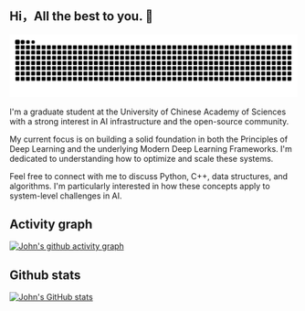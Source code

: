 ## Hi，All the best to you. 👋

<picture>
  <source media="(prefers-color-scheme: dark)" srcset="https://raw.githubusercontent.com/junhaoguo809-crypto/junhaoguo809-crypto/output/github-contribution-grid-snake-dark.svg">
  <source media="(prefers-color-scheme: light)" srcset="https://raw.githubusercontent.com/junhaoguo809-crypto/junhaoguo809-crypto/output/github-contribution-grid-snake.svg">
  <img alt="github contribution grid snake animation" src="https://raw.githubusercontent.com/junhaoguo809-crypto/junhaoguo809-crypto/output/github-contribution-grid-snake.svg">
</picture>


I'm a graduate student at the University of Chinese Academy of Sciences with a strong interest in AI infrastructure and the open-source community.

My current focus is on building a solid foundation in both the Principles of Deep Learning and the underlying Modern Deep Learning Frameworks. I'm dedicated to understanding how to optimize and scale these systems.

Feel free to connect with me to discuss Python, C++, data structures, and algorithms. I'm particularly interested in how these concepts apply to system-level challenges in AI.

## Activity graph
[![John's github activity graph](https://github-readme-activity-graph.vercel.app/graph?username=junhaoguo809-crypto&theme=dracula)](https://github.com/ashutosh00710/github-readme-activity-graph)

## Github stats
[![John's GitHub stats](https://github-readme-stats.vercel.app/api?username=junhaoguo809-crypto)](https://github.com/anuraghazra/github-readme-stats)

<!--
**junhaoguo809-crypto/junhaoguo809-crypto** is a ✨ _special_ ✨ repository because its `README.md` (this file) appears on your GitHub profile.

Here are some ideas to get you started:

- 🔭 I’m currently working on ...
- 🌱 I’m currently learning ...
- 👯 I’m looking to collaborate on ...
- 🤔 I’m looking for help with ...
- 💬 Ask me about ...
- 📫 How to reach me: ...
- 😄 Pronouns: ...
- ⚡ Fun fact: ...
-->

